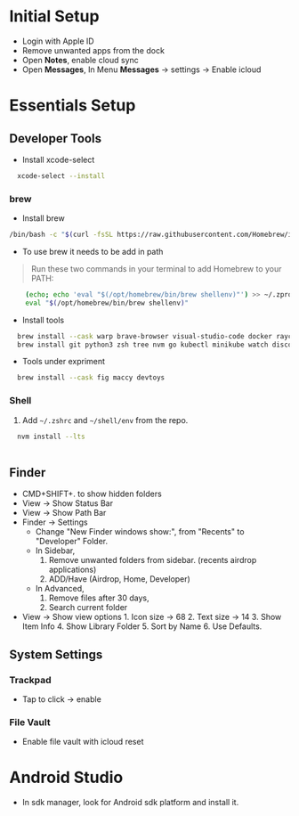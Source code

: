 # Initial Setup

- Login with Apple ID
- Remove unwanted apps from the dock
- Open **Notes**, enable cloud sync
- Open **Messages**, In Menu **Messages** -> settings -> Enable icloud

# Essentials Setup

## Developer Tools

- Install xcode-select
```sh
  xcode-select --install
```
### brew
- Install brew
```sh
/bin/bash -c "$(curl -fsSL https://raw.githubusercontent.com/Homebrew/install/HEAD/install.sh)"
```
- To use brew it needs to be add in path
> Run these two commands in your terminal to add Homebrew to your PATH:
```sh
    (echo; echo 'eval "$(/opt/homebrew/bin/brew shellenv)"') >> ~/.zprofile
    eval "$(/opt/homebrew/bin/brew shellenv)"
```
- Install tools
```sh
  brew install --cask warp brave-browser visual-studio-code docker raycast android-studio google-drive openshift-cli
  brew install git python3 zsh tree nvm go kubectl minikube watch discord slack
```
- Tools under expriment
```sh
  brew install --cask fig maccy devtoys
```

### Shell
1. Add `~/.zshrc` and `~/shell/env` from the repo.

```sh
  nvm install --lts
  
```

## Finder
- CMD+SHIFT+. to show hidden folders
- View -> Show Status Bar
- View -> Show Path Bar
- Finder -> Settings
  - Change "New Finder windows show:", from "Recents" to "Developer" Folder.
  - In Sidebar,
      1. Remove unwanted folders from sidebar. (recents airdrop applications)
      2. ADD/Have (Airdrop, Home, Developer)
  - In Advanced,
      1. Remove files after 30 days,
      2.  Search current folder
- View -> Show view options
      1. Icon size -> 68
      2. Text size -> 14
      3. Show Item Info
      4. Show Library Folder
      5. Sort by Name
      6. Use Defaults.
  
## System Settings

### Trackpad
- Tap to click -> enable

### File Vault
- Enable file vault with icloud reset

# Android Studio
- In sdk manager, look for Android sdk platform and install it.
